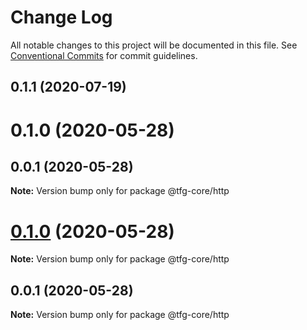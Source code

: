 # Change Log

All notable changes to this project will be documented in this file.
See [Conventional Commits](https://conventionalcommits.org) for commit guidelines.

## 0.1.1 (2020-07-19)



# 0.1.0 (2020-05-28)



## 0.0.1 (2020-05-28)

**Note:** Version bump only for package @tfg-core/http






# [0.1.0](https://github.com/isidrok/tfg/compare/v0.0.1...v0.1.0) (2020-05-28)

**Note:** Version bump only for package @tfg-core/http





## 0.0.1 (2020-05-28)

**Note:** Version bump only for package @tfg-core/http
